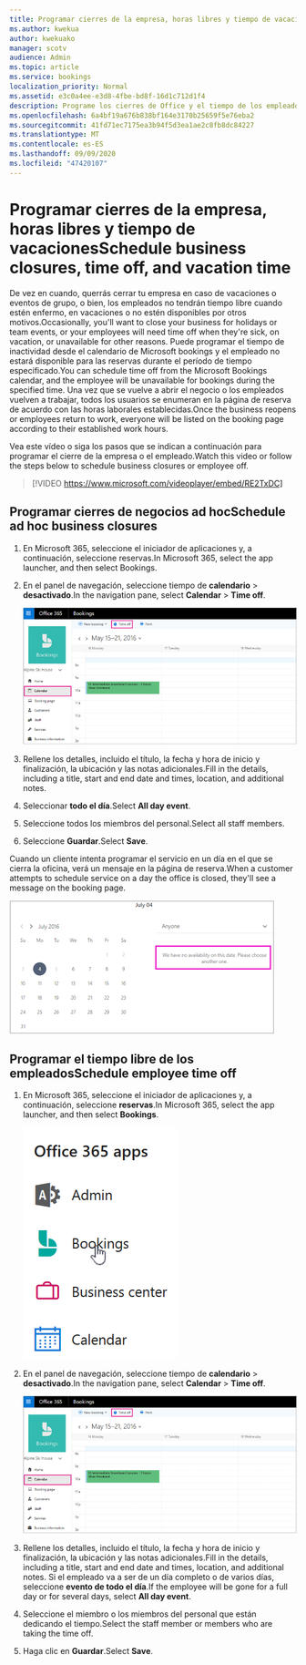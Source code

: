 ```yaml
---
title: Programar cierres de la empresa, horas libres y tiempo de vacaciones
ms.author: kwekua
author: kwekuako
manager: scotv
audience: Admin
ms.topic: article
ms.service: bookings
localization_priority: Normal
ms.assetid: e3c0a4ee-e3d8-4fbe-bd8f-16d1c712d1f4
description: Programe los cierres de Office y el tiempo de los empleados en el calendario de reservas para que los empleados se marquen como no disponibles para las reservas durante los períodos especificados.
ms.openlocfilehash: 6a4bf19a676b838bf164e3170b25659f5e76eba2
ms.sourcegitcommit: 41fd71ec7175ea3b94f5d3ea1ae2c8fb8dc84227
ms.translationtype: MT
ms.contentlocale: es-ES
ms.lasthandoff: 09/09/2020
ms.locfileid: "47420107"
---
```

# <a name="schedule-business-closures-time-off-and-vacation-time"></a><span data-ttu-id="d85be-103">Programar cierres de la empresa, horas libres y tiempo de vacaciones</span><span class="sxs-lookup"><span data-stu-id="d85be-103">Schedule business closures, time off, and vacation time</span></span>

<span data-ttu-id="d85be-104">De vez en cuando, querrás cerrar tu empresa en caso de vacaciones o eventos de grupo, o bien, los empleados no tendrán tiempo libre cuando estén enfermo, en vacaciones o no estén disponibles por otros motivos.</span><span class="sxs-lookup"><span data-stu-id="d85be-104">Occasionally, you'll want to close your business for holidays or team events, or your employees will need time off when they're sick, on vacation, or unavailable for other reasons.</span></span> <span data-ttu-id="d85be-105">Puede programar el tiempo de inactividad desde el calendario de Microsoft bookings y el empleado no estará disponible para las reservas durante el período de tiempo especificado.</span><span class="sxs-lookup"><span data-stu-id="d85be-105">You can schedule time off from the Microsoft Bookings calendar, and the employee will be unavailable for bookings during the specified time.</span></span> <span data-ttu-id="d85be-106">Una vez que se vuelve a abrir el negocio o los empleados vuelven a trabajar, todos los usuarios se enumeran en la página de reserva de acuerdo con las horas laborales establecidas.</span><span class="sxs-lookup"><span data-stu-id="d85be-106">Once the business reopens or employees return to work, everyone will be listed on the booking page according to their established work hours.</span></span>

<span data-ttu-id="d85be-107">Vea este vídeo o siga los pasos que se indican a continuación para programar el cierre de la empresa o el empleado.</span><span class="sxs-lookup"><span data-stu-id="d85be-107">Watch this video or follow the steps below to schedule business closures or employee off.</span></span>

> [!VIDEO https://www.microsoft.com/videoplayer/embed/RE2TxDC]

## <a name="schedule-ad-hoc-business-closures"></a><span data-ttu-id="d85be-108">Programar cierres de negocios ad hoc</span><span class="sxs-lookup"><span data-stu-id="d85be-108">Schedule ad hoc business closures</span></span>

1. <span data-ttu-id="d85be-109">En Microsoft 365, seleccione el iniciador de aplicaciones y, a continuación, seleccione reservas.</span><span class="sxs-lookup"><span data-stu-id="d85be-109">In Microsoft 365, select the app launcher, and then select Bookings.</span></span>

1. <span data-ttu-id="d85be-110">En el panel de navegación, seleccione tiempo de **calendario** \> **desactivado**.</span><span class="sxs-lookup"><span data-stu-id="d85be-110">In the navigation pane, select **Calendar** \> **Time off**.</span></span>

   ![Imagen de la vista de calendario de reservas y el botón de tiempo desactivado](../media/bookings-calendar-timeoff.png)

1. <span data-ttu-id="d85be-112">Rellene los detalles, incluido el título, la fecha y hora de inicio y finalización, la ubicación y las notas adicionales.</span><span class="sxs-lookup"><span data-stu-id="d85be-112">Fill in the details, including a title, start and end date and times, location, and additional notes.</span></span>

1. <span data-ttu-id="d85be-113">Seleccionar **todo el día**.</span><span class="sxs-lookup"><span data-stu-id="d85be-113">Select **All day event**.</span></span>

1. <span data-ttu-id="d85be-114">Seleccione todos los miembros del personal.</span><span class="sxs-lookup"><span data-stu-id="d85be-114">Select all staff members.</span></span>

1. <span data-ttu-id="d85be-115">Seleccione **Guardar**.</span><span class="sxs-lookup"><span data-stu-id="d85be-115">Select **Save**.</span></span>

<span data-ttu-id="d85be-116">Cuando un cliente intenta programar el servicio en un día en el que se cierra la oficina, verá un mensaje en la página de reserva.</span><span class="sxs-lookup"><span data-stu-id="d85be-116">When a customer attempts to schedule service on a day the office is closed, they'll see a message on the booking page.</span></span>

   ![Imagen de un mensaje de ejemplo que el cliente ve al intentar reservar durante el tiempo de inactividad](../media/bookings-timeoff-message.png)

## <a name="schedule-employee-time-off"></a><span data-ttu-id="d85be-118">Programar el tiempo libre de los empleados</span><span class="sxs-lookup"><span data-stu-id="d85be-118">Schedule employee time off</span></span>

1. <span data-ttu-id="d85be-119">En Microsoft 365, seleccione el iniciador de aplicaciones y, a continuación, seleccione **reservas**.</span><span class="sxs-lookup"><span data-stu-id="d85be-119">In Microsoft 365, select the app launcher, and then select **Bookings**.</span></span>

   ![Imagen del iniciador de aplicaciones](../media/bookings-applauncher.png)

1. <span data-ttu-id="d85be-121">En el panel de navegación, seleccione tiempo de **calendario** \> **desactivado**.</span><span class="sxs-lookup"><span data-stu-id="d85be-121">In the navigation pane, select **Calendar** \> **Time off**.</span></span>

   ![Imagen de la vista de calendario de reservas y el botón de tiempo desactivado](../media/bookings-calendar-timeoff.png)

1. <span data-ttu-id="d85be-123">Rellene los detalles, incluido el título, la fecha y hora de inicio y finalización, la ubicación y las notas adicionales.</span><span class="sxs-lookup"><span data-stu-id="d85be-123">Fill in the details, including a title, start and end date and times, location, and additional notes.</span></span> <span data-ttu-id="d85be-124">Si el empleado va a ser de un día completo o de varios días, seleccione **evento de todo el día**.</span><span class="sxs-lookup"><span data-stu-id="d85be-124">If the employee will be gone for a full day or for several days, select **All day event**.</span></span>

1. <span data-ttu-id="d85be-125">Seleccione el miembro o los miembros del personal que están dedicando el tiempo.</span><span class="sxs-lookup"><span data-stu-id="d85be-125">Select the staff member or members who are taking the time off.</span></span>

1. <span data-ttu-id="d85be-126">Haga clic en **Guardar**.</span><span class="sxs-lookup"><span data-stu-id="d85be-126">Select **Save**.</span></span>
